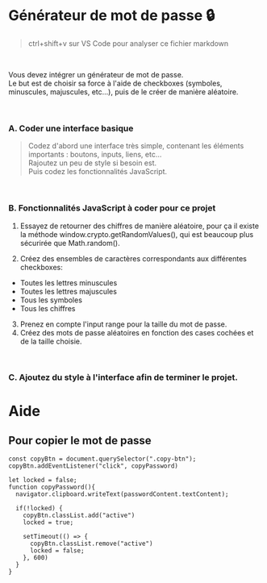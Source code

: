 # Générateur de mot de passe 🔒

> ctrl+shift+v sur VS Code pour analyser ce fichier markdown

<br>

  Vous devez intégrer un générateur de mot de passe.<br>
  Le but est de choisir sa force à l'aide de checkboxes (symboles, minuscules, majuscules, etc...), puis de le créer de manière aléatoire.

<br>

### A. Coder une interface basique
> Codez d'abord une interface très simple, contenant les éléments importants : boutons, inputs, liens, etc... <br>
> Rajoutez un peu de style si besoin est. 
> <br>
> Puis codez les fonctionnalités JavaScript.
> 
<br>

### B. Fonctionnalités JavaScript à coder pour ce projet

1. Essayez de retourner des chiffres de manière aléatoire, pour ça il existe la méthode window.crypto.getRandomValues(), qui est beaucoup plus sécurirée que Math.random().


2. Créez des ensembles de caractères correspondants aux différentes checkboxes:
- Toutes les lettres minuscules
- Toutes les lettres majuscules
- Tous les symboles
- Tous les chiffres
3. Prenez en compte l'input range pour la taille du mot de passe.
4. Créez des mots de passe aléatoires en fonction des cases cochées et de la taille choisie.


<br>

### C. Ajoutez du style à l'interface afin de terminer le projet.


# Aide 

## Pour copier le mot de passe 

````
const copyBtn = document.querySelector(".copy-btn");
copyBtn.addEventListener("click", copyPassword)

let locked = false;
function copyPassword(){
  navigator.clipboard.writeText(passwordContent.textContent);

  if(!locked) {
    copyBtn.classList.add("active")
    locked = true;

    setTimeout(() => {
      copyBtn.classList.remove("active")
      locked = false;
    }, 600)
  }
}
````